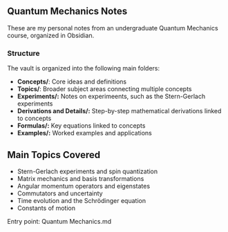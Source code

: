 ## Quantum Mechanics Notes
These are my personal notes from an undergraduate Quantum Mechanics course, organized in Obsidian.

### Structure
The vault is organized into the following main folders:

- **Concepts/**: Core ideas and definitions
- **Topics/**: Broader subject areas connecting multiple concepts
- **Experiments/:** Notes on experimeents, such as the Stern-Gerlach experiments
- **Derivations and Details/:** Step-by-step mathematical derivations linked to concepts
- **Formulas/:** Key equations linked to concepts
- **Examples/:** Worked examples and applications

## Main Topics Covered
- Stern-Gerlach experiments and spin quantization
- Matrix mechanics and basis transformations
- Angular momentum operators and eigenstates
- Commutators and uncertainty
- Time evolution and the Schrödinger equation
- Constants of motion

Entry point: Quantum Mechanics.md